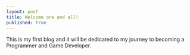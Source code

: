 ```yaml
---
layout: post
title: Welcome one and all!
published: true
---
```


This is my first blog and it will be dedicated to my journey to becoming a Programmer and Game Developer.
